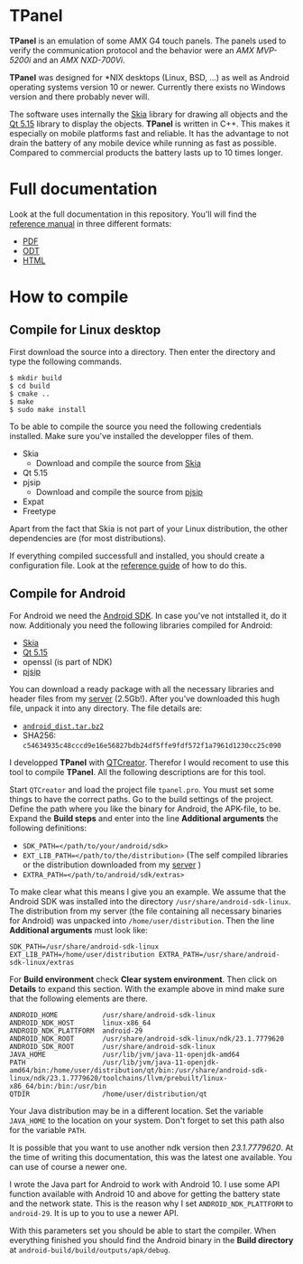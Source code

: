 # TPanel
**TPanel** is an emulation of some AMX G4 touch panels. The panels used to verify the communication protocol and the behavior were an *AMX MVP-5200i* and an *AMX NXD-700Vi*.

**TPanel** was designed for *NIX desktops (Linux, BSD, …) as well as Android operating systems version 10 or newer. Currently there exists no Windows version and there probably never will.

The software uses internally the [Skia](https://skia.org) library for drawing all objects and the [Qt 5.15](https://doc.qt.io/qt-5.15/) library to display the objects. **TPanel** is written in C++. This makes it especially on mobile platforms fast and reliable. It has the advantage to not drain the battery of any mobile device while running as fast as possible. Compared to commercial products the battery lasts up to 10 times longer.

# Full documentation
Look at the full documentation in this repository. You'll will find the [reference manual](https://github.com/TheLord45/tpanel/tree/main/documentation) in three different formats:
* [PDF](https://github.com/TheLord45/tpanel/blob/main/documentation/ReferenceGuide.pdf)
* [ODT](https://github.com/TheLord45/tpanel/blob/main/documentation/ReferenceGuide.odt)
* [HTML](https://github.com/TheLord45/tpanel/blob/main/documentation/ReferenceGuide.html)

# How to compile
## Compile for Linux desktop
First download the source into a directory. Then enter the directory and type the following commands.

    $ mkdir build
    $ cd build
    $ cmake ..
    $ make
    $ sudo make install

To be able to compile the source you need the following credentials installed. Make sure you've installed the developper files of them.
- Skia
  - Download and compile the source from [Skia](https://skia.org)
- Qt 5.15
- pjsip
  - Download and compile the source from [pjsip](https://www.pjsip.org)
- Expat
- Freetype

Apart from the fact that Skia is not part of your Linux distribution, the other dependencies are (for most distributions).

If everything compiled successfull and installed, you should create a configuration file. Look at the [reference guide](https://github.com/TheLord45/tpanel/tree/main/documentation) of how to do this.

## Compile for Android
For Android we need the [Android SDK](https://developer.android.com/). In case you've not intstalled it, do it now. Additionaly you need the following libraries compiled for Android:

- [Skia](https://skia.org)
- [Qt 5.15](https://doc.qt.io/qt-5/)
- openssl (is part of NDK)
- [pjsip](https://www.pjsip.org)

You can download a ready package with all the necessary libraries and header files from my [server](https://www.theosys.at/download/android_dist.tar.bz2) (2.5Gb!). After you've downloaded this hugh file, unpack it into any directory. The file details are:

- [`android_dist.tar.bz2`](https://www.theosys.at/download/android_dist.tar.bz2)
- SHA256: `c54634935c48cccd9e16e56827bdb24df5ffe9fdf572f1a7961d1230cc25c090`

I developped **TPanel** with [QTCreator](https://www.qt.io/product/development-tools). Therefor I would recoment to use this tool to compile **TPanel**. All the following descriptions are for this tool.

Start `QTCreator` and load the project file `tpanel.pro`. You must set some things to have the correct paths. Go to the build settings of the project. Define the path where you like the binary for Android, the APK-file, to be. Expand the **Build steps** and enter into the line **Additional arguments** the following definitions:

- `SDK_PATH=</path/to/your/android/sdk>`
- `EXT_LIB_PATH=</path/to/the/distribution>` (The self compiled libraries or the distribution downloaded from my [server](https://www.theosys.at/download/android_dist.tar.bz2) )
- `EXTRA_PATH=</path/to/android/sdk/extras>`

To make clear what this means I give you an example. We assume that the Android SDK was installed into the directory `/usr/share/android-sdk-linux`. The distribution from my server (the file containing all necessary binaries for Android) was unpacked into `/home/user/distribution`. Then the line **Additional arguments** must look like:

    SDK_PATH=/usr/share/android-sdk-linux EXT_LIB_PATH=/home/user/distribution EXTRA_PATH=/usr/share/android-sdk-linux/extras

For **Build environment** check **Clear system environment**. Then click on **Details** to expand this section. With the example above in mind make sure that the following elements are there.

    ANDROID_HOME           /usr/share/android-sdk-linux
    ANDROID_NDK_HOST       linux-x86_64
    ANDROID_NDK_PLATTFORM  android-29
    ANDROID_NDK_ROOT       /usr/share/android-sdk-linux/ndk/23.1.7779620
    ANDROID_SDK_ROOT       /usr/share/android-sdk-linux
    JAVA_HOME              /usr/lib/jvm/java-11-openjdk-amd64
    PATH                   /usr/lib/jvm/java-11-openjdk-amd64/bin:/home/user/distribution/qt/bin:/usr/share/android-sdk-linux/ndk/23.1.7779620/toolchains/llvm/prebuilt/linux-x86_64/bin:/bin:/usr/bin
    QTDIR                  /home/user/distribution/qt

Your Java distribution may be in a different location. Set the variable `JAVA_HOME` to the location on your system. Don't forget to set this path also for the variable `PATH`.

It is possible that you want to use another ndk version then *23.1.7779620*. At the time of writing this documentation, this was the latest one available. You can use of course a newer one.

I wrote the Java part for Android to work with Android 10. I use some API function available with Android 10 and above for getting the battery state and the network state. This is the reason why I set `ANDROID_NDK_PLATTFORM` to `android-29`. It is up to you to use a newer API.

With this parameters set you should be able to start the compiler. When everything finished you should find the Android binary in the **Build directory** at `android-build/build/outputs/apk/debug`.
